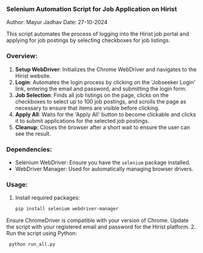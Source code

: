 ### Selenium Automation Script for Job Application on Hirist

Author: Mayur Jadhav
Date: 27-10-2024

This script automates the process of logging into the Hirist job portal and applying for job postings by selecting checkboxes for job listings.

### Overview:
1. **Setup WebDriver**: Initializes the Chrome WebDriver and navigates to the Hirist website.
2. **Login**: Automates the login process by clicking on the 'Jobseeker Login' link, entering the email and password, and submitting the login form.
3. **Job Selection**: Finds all job listings on the page, clicks on the checkboxes to select up to 100 job postings, and scrolls the page as necessary to ensure that items are visible before clicking.
4. **Apply All**: Waits for the 'Apply All' button to become clickable and clicks it to submit applications for the selected job postings.
5. **Cleanup**: Closes the browser after a short wait to ensure the user can see the result.

### Dependencies:
- Selenium WebDriver: Ensure you have the `selenium` package installed.
- WebDriver Manager: Used for automatically managing browser drivers.

### Usage:
1. Install required packages:
   ```bash
   pip install selenium webdriver-manager
Ensure ChromeDriver is compatible with your version of Chrome.
Update the script with your registered email and password for the Hirist platform.
2. Run the script using Python:
   ```bash
    python run_all.py
